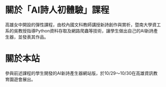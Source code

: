 # 關於「AI詩人初體驗」課程
高雄女中開設的彈性課程，由校內國文科教師講授新詩創作與賞析，暨南大學資工系的吳教授指導Python資料存取及網路爬蟲等技術，讓學生做出自己的AI新詩產生器，並發表其作品。
# 關於本站
參與前述課程的學生開發的AI新詩產生器網站版，於10/29～10/30在高雄資訊教育園遊會展出。
